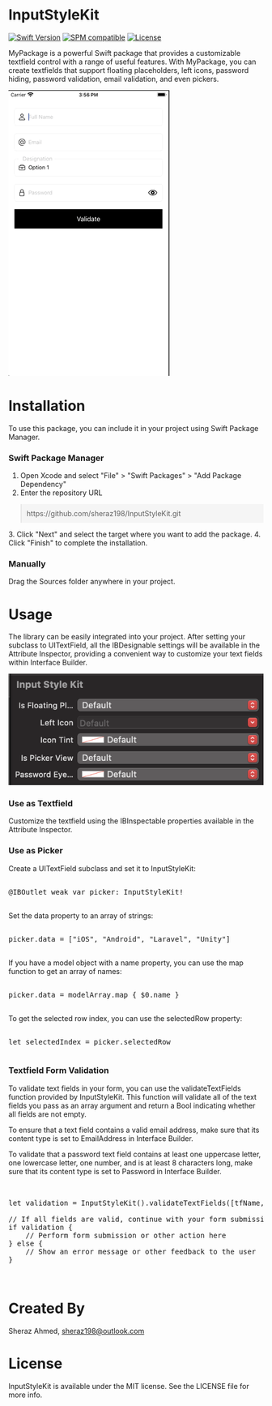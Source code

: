 # InputStyleKit


 [![Swift Version](https://img.shields.io/badge/swift-5.5-orange.svg)](https://swift.org/)
 [![SPM compatible](https://img.shields.io/badge/SPM-compatible-orange.svg)](https://swift.org/package-manager/)
 [![License](https://img.shields.io/badge/License-MIT-blue.svg)](https://opensource.org/licenses/MIT)

MyPackage is a powerful Swift package that provides a customizable textfield control with a range of useful features. With MyPackage, you can create textfields that support floating placeholders, left icons, password hiding, password validation, email validation, and even pickers.

![Demo GIF](https://raw.githubusercontent.com/sheraz198/InputStyleKit/main/ScreenShots/Demo.gif)



# Installation

To use this package, you can include it in your project using Swift Package Manager.

### Swift Package Manager

1. Open Xcode and select "File" > "Swift Packages" > "Add Package Dependency"
2. Enter the repository URL
<blockquote style="background-color: #F5F5F5; padding: 10px;">
https://github.com/sheraz198/InputStyleKit.git
</blockquote>
3. Click "Next" and select the target where you want to add the package.
4. Click "Finish" to complete the installation.

### Manually

Drag the Sources folder anywhere in your project.

# Usage



The library can be easily integrated into your project. After setting your subclass to UITextField, all the IBDesignable settings will be available in the Attribute Inspector, providing a convenient way to customize your text fields within Interface Builder.

![Usage](https://raw.githubusercontent.com/sheraz198/InputStyleKit/main/ScreenShots/Usage.png)

### Use as Textfield
Customize the textfield using the IBInspectable properties available in the Attribute Inspector.

### Use as Picker
Create a UITextField subclass and set it to InputStyleKit:
<pre>

@IBOutlet weak var picker: InputStyleKit!

</pre>

Set the data property to an array of strings:
<pre>

picker.data = ["iOS", "Android", "Laravel", "Unity"]

</pre>

If you have a model object with a name property, you can use the map function to get an array of names:
<pre>

picker.data = modelArray.map { $0.name }

</pre>

To get the selected row index, you can use the selectedRow property:
<pre>

let selectedIndex = picker.selectedRow

</pre>


### Textfield Form Validation

To validate text fields in your form, you can use the validateTextFields function provided by InputStyleKit. This function will validate all of the text fields you pass as an array argument and return a Bool indicating whether all fields are not empty.

To ensure that a text field contains a valid email address, make sure that its content type is set to EmailAddress in Interface Builder.

To validate that a password text field contains at least one uppercase letter, one lowercase letter, one number, and is at least 8 characters long, make sure that its content type is set to Password in Interface Builder.


<pre>


let validation = InputStyleKit().validateTextFields([tfName, tfEmail, tfPassword])

// If all fields are valid, continue with your form submission or other action
if validation {
    // Perform form submission or other action here
} else {
    // Show an error message or other feedback to the user
}


</pre>


# Created By
Sheraz Ahmed, sheraz198@outlook.com


# License
InputStyleKit is available under the MIT license. See the LICENSE file for more info.
